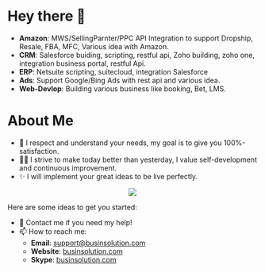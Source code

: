 # Hey there 👋

- **Amazon**: MWS/SellingParnter/PPC API Integration to support Dropship, Resale, FBA, MFC, Various idea with Amazon. 
- **CRM**: Salesforce buiding, scripting, restful api, Zoho building, zoho one, integration business portal, restful Api.
- **ERP**: Netsuite scripting, suitecloud, integration Salesforce
- **Ads**: Support Google/Bing Ads with rest api and various idea. 
- **Web-Devlop**: Building various business like booking, Bet, LMS.

# About Me
- 🚀 I respect and understand your needs, my goal is to give you 100%-satisfaction.
- 👨‍🎓 I strive to make today better than yesterday, I value self-development and continuous improvement.
- ✨ I will implement your great ideas to be live perfectly.

<p align="center">
<a href="https://github.com/businsolution/">
  <img align="center" src="https://github-readme-stats.vercel.app/api/wakatime?username=businsolution&langs_count=6&theme=radical&layout=compact" />
</a>
</p>

Here are some ideas to get you started:

- 💬 Contact me if you need my help!
- 📫 How to reach me:
  - **Email**: [support@businsolution.com](mailto:me@octoper.me)
  - **Website**: [businsolution.com](https://businsolution.com)
  - **Skype**: [businsolution.com](https://businsolution.com)
